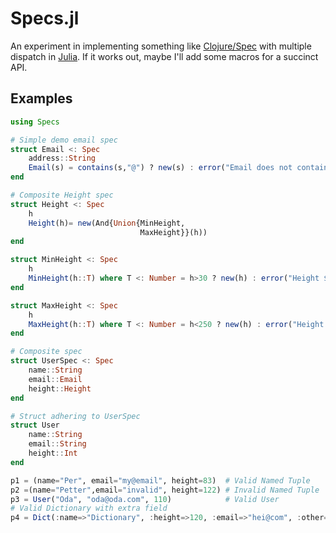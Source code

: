 # Specs.jl

An experiment in implementing something like [Clojure/Spec](https://clojure.org/guides/spec) with multiple dispatch in [Julia](https://julialang.org). If it works out, maybe I'll add some macros for a succinct API.

## Examples

```julia
using Specs

# Simple demo email spec
struct Email <: Spec
    address::String
    Email(s) = contains(s,"@") ? new(s) : error("Email does not contain @")
end

# Composite Height spec
struct Height <: Spec 
	h
	Height(h)= new(And{Union{MinHeight, 
				             MaxHeight}}(h))
end

struct MinHeight <: Spec
	h
	MinHeight(h::T) where T <: Number = h>30 ? new(h) : error("Height $h below minimum 30")
end

struct MaxHeight <: Spec
	h
	MaxHeight(h::T) where T <: Number = h<250 ? new(h) : error("Height $h above maximum 250")
end

# Composite spec
struct UserSpec <: Spec
	name::String
	email::Email
	height::Height
end

# Struct adhering to UserSpec
struct User
    name::String
    email::String
    height::Int
end

p1 = (name="Per", email="my@email", height=83)  # Valid Named Tuple
p2 =(name="Petter",email="invalid", height=122) # Invalid Named Tuple
p3 = User("Oda", "oda@oda.com", 110)            # Valid User
# Valid Dictionary with extra field
p4 = Dict(:name=>"Dictionary", :height=>120, :email=>"hei@com", :other=>π)





```